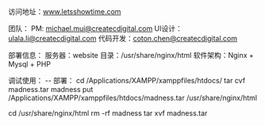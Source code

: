 访问地址：www.letsshowtime.com

团队： 
PM: michael.mui@createcdigital.com
UI设计： ulala.li@createcdigital.com 
代码开发：coton.chen@createcdigital.com

部署信息： 
服务器：website 
目录：/usr/share/nginx/html 
软件架构：Nginx + Mysql + PHP

调试使用： 
-- 部署： 
cd /Applications/XAMPP/xamppfiles/htdocs/ 
tar cvf madness.tar madness 
put /Applications/XAMPP/xamppfiles/htdocs/madness.tar /usr/share/nginx/html

cd /usr/share/nginx/html rm -rf madness tar xvf madness.tar